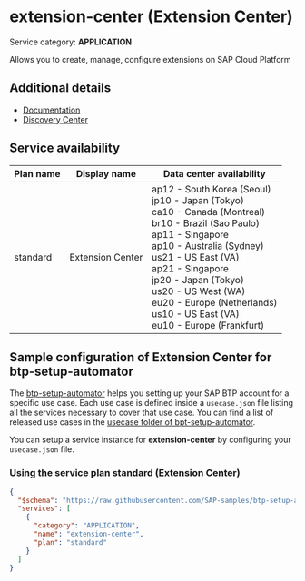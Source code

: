 # **extension-center** (Extension Center)

Service category: **APPLICATION**

Allows you to create, manage, configure extensions on SAP Cloud Platform

## Additional details

- [Documentation](https://help.sap.com/viewer/product/XF_SERVERLESS_RUNTIME/Cloud/en-US)
- [Discovery Center](https://discovery-center.cloud.sap/serviceCatalog/serverless-runtime)

## Service availability

| Plan name | Display name | Data center availability  |
|------|----------------|---------------------------|
|  standard  |  Extension Center  | ap12 - South Korea (Seoul)<br> jp10 - Japan (Tokyo)<br> ca10 - Canada (Montreal)<br> br10 - Brazil (Sao Paulo)<br> ap11 - Singapore<br> ap10 - Australia (Sydney)<br> us21 - US East (VA)<br> ap21 - Singapore<br> jp20 - Japan (Tokyo)<br> us20 - US West (WA)<br> eu20 - Europe (Netherlands)<br> us10 - US East (VA)<br> eu10 - Europe (Frankfurt)  |

## Sample configuration of **Extension Center** for btp-setup-automator

The [btp-setup-automator](https://github.com/SAP-samples/btp-setup-automator) helps you setting up your SAP BTP account for a specific use case. Each use case is defined inside a `usecase.json` file listing all the services necessary to cover that use case. You can find a list of released use cases in the [usecase folder of bpt-setup-automator](https://github.com/SAP-samples/btp-setup-automator/tree/main/usecases).

You can setup a service instance for **extension-center** by configuring your `usecase.json` file.

### Using the service plan **standard** (Extension Center)

```json
{
  "$schema": "https://raw.githubusercontent.com/SAP-samples/btp-setup-automator/main/libs/btpsa-usecase.json",
  "services": [
    {
      "category": "APPLICATION",
      "name": "extension-center",
      "plan": "standard"
    }
  ]
}
```

